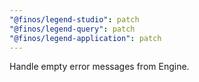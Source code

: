 ```yaml
---
"@finos/legend-studio": patch
"@finos/legend-query": patch
"@finos/legend-application": patch
---
```


Handle empty error messages from Engine.
